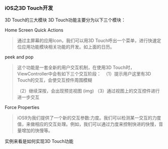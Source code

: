 
### iOS之3D Touch开发
3D Touch的三大模块
3D Touch功能主要分为以下三个模块：

 Home Screen Quick Actions
> 通过主屏幕的应用Icon，我们可以用3D Touch呼出一个菜单，进行快速定位应用功能模块相关功能的开发。如上面的日历。

peek and pop
> 这个功能是一套全新的用户交互机制，在使用3D Touch时，ViewController中会有如下三个交互阶段： 
> （1）提示用户这里有3D Touch的交互，会使交互控件周围模糊
> 
> （2）继续深按，会出现预览视图
> (img)
> （3）通过视图上的交互控件进行进一步交互

Force Properties
> iOS9为我们提供了一个新的交互参数:力度。我们可以检测某一交互的力度值，来做相应的交互处理。例如，我们可以通过力度来控制快进的快慢，音量增加的快慢等。

 实例来看是如何实现3D Touch功能
 


 



